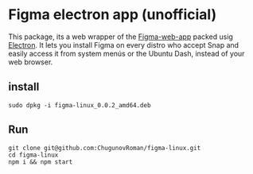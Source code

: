 # Figma electron app (unofficial)

This package, its a web wrapper of the [Figma-web-app](https://figma.com) packed usig [Electron](http://electron.atom.io). It lets you install Figma on every distro who accept Snap and easily access it from system menús or the Ubuntu Dash, instead of your web browser.

## install
```
sudo dpkg -i figma-linux_0.0.2_amd64.deb
```

## Run
```
git clone git@github.com:ChugunovRoman/figma-linux.git
cd figma-linux
npm i && npm start
```


